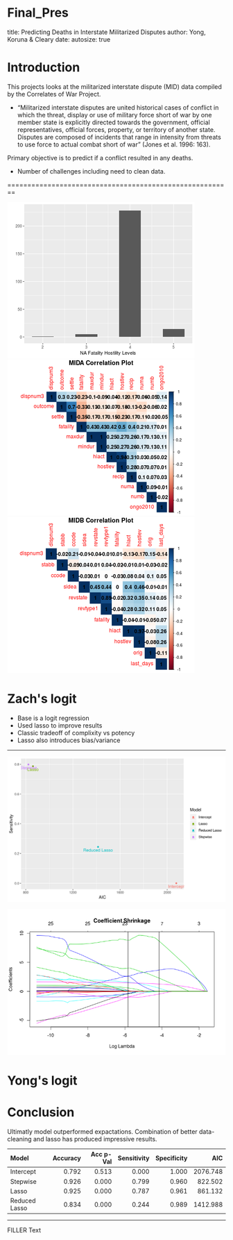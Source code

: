 Final_Pres
========================================================
title: Predicting Deaths in Interstate Militarized Disputes
author: Yong, Koruna & Cleary
date: 
autosize: true

Introduction
========================================================

This projects looks at the militarized interstate dispute (MID) data compiled by the Correlates of War Project. 

- “Militarized interstate disputes are united historical cases of conflict in which the threat, display or use of military force short of war by one member state is explicitly directed towards the government, official representatives, official forces, property, or territory of another state. Disputes are composed of incidents that range in intensity from threats to use force to actual combat short of war” (Jones et al. 1996: 163).

Primary objective is to predict if a conflict resulted in any deaths.
- Number of challenges including need to clean data.


========================================================



![plot of chunk unnamed-chunk-1](Final_Pres-figure/unnamed-chunk-1-1.png)
![plot of chunk unnamed-chunk-2](Final_Pres-figure/unnamed-chunk-2-1.png)![plot of chunk unnamed-chunk-2](Final_Pres-figure/unnamed-chunk-2-2.png)

Zach's logit
========================================================

- Base is a logit regression
- Used lasso to improve results
- Classic tradeoff of complixity vs potency
- Lasso also introduces bias/variance

***

![A suprising result](AICvSens.png)

![I think it is pretty](shrinkplot.png)


Yong's logit
========================================================

Conclusion
========================================================

Ultimatly model outperformed expactations. Combination of better data-cleaning and lasso has produced impressive results.




|Model         | Accuracy| Acc p-Val| Sensitivity| Specificity|      AIC|
|:-------------|--------:|---------:|-----------:|-----------:|--------:|
|Intercept     |    0.792|     0.513|       0.000|       1.000| 2076.748|
|Stepwise      |    0.926|     0.000|       0.799|       0.960|  822.502|
|Lasso         |    0.925|     0.000|       0.787|       0.961|  861.132|
|Reduced Lasso |    0.834|     0.000|       0.244|       0.989| 1412.988|

***

FILLER Text
